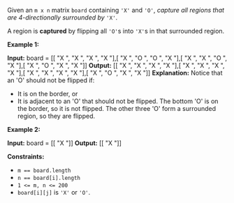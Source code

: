 Given an `m x n` matrix `board` containing `'X'` and `'O'`, _capture all regions that are 4-directionally surrounded by_ `'X'`.

A region is **captured** by flipping all `'O'`s into `'X'`s in that surrounded region.

**Example 1:**

**Input:** board = \[\[ "X ", "X ", "X ", "X "\],\[ "X ", "O ", "O ", "X "\],\[ "X ", "X ", "O ", "X "\],\[ "X ", "O ", "X ", "X "\]\]
**Output:** \[\[ "X ", "X ", "X ", "X "\],\[ "X ", "X ", "X ", "X "\],\[ "X ", "X ", "X ", "X "\],\[ "X ", "O ", "X ", "X "\]\]
**Explanation:** Notice that an 'O' should not be flipped if:
- It is on the border, or
- It is adjacent to an 'O' that should not be flipped.
The bottom 'O' is on the border, so it is not flipped.
The other three 'O' form a surrounded region, so they are flipped.

**Example 2:**

**Input:** board = \[\[ "X "\]\]
**Output:** \[\[ "X "\]\]

**Constraints:**

*   `m == board.length`
*   `n == board[i].length`
*   `1 <= m, n <= 200`
*   `board[i][j]` is `'X'` or `'O'`.